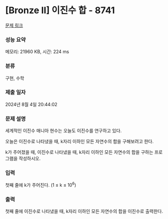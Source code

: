 # [Bronze II] 이진수 합 - 8741 

[문제 링크](https://www.acmicpc.net/problem/8741) 

### 성능 요약

메모리: 21960 KB, 시간: 224 ms

### 분류

구현, 수학

### 제출 일자

2024년 8월 4일 20:44:02

### 문제 설명

<p>세계적인 이진수 매니아 현수는 오늘도 이진수를 연구하고 있다.</p>

<p>오늘은 이진수로 나타냈을 때, k자리 이하인 모든 자연수의 합을 구해보려고 한다.</p>

<p>k가 주어졌을 때, 이진수로 나타냈을 때, k자리 이하인 모든 자연수의 합을 구하는 프로그램을 작성하시오.</p>

### 입력 

 <p>첫째 줄에 k가 주어진다. (1 ≤ k ≤ 10<sup>6</sup>)</p>

### 출력 

 <p>첫째 줄에 이진수로 나타냈을 때, k자리 이하인 모든 자연수의 합을 이진수로 출력한다.</p>


